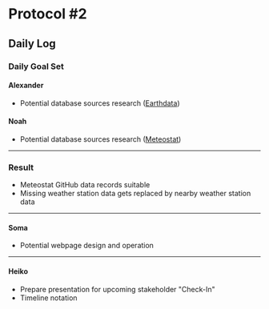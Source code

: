 # Protocol #2

## Daily Log

### Daily Goal Set
#### Alexander
- Potential database sources research ([Earthdata](https://www.earthdata.nasa.gov/))

#### Noah
- Potential database sources research ([Meteostat](https://meteostat.net/en/))

---

### Result
- Meteostat GitHub data records suitable
- Missing weather station data gets replaced by nearby weather station data

---

#### Soma
- Potential webpage design and operation

---

#### Heiko
- Prepare presentation for upcoming stakeholder "Check-In"
- Timeline notation
